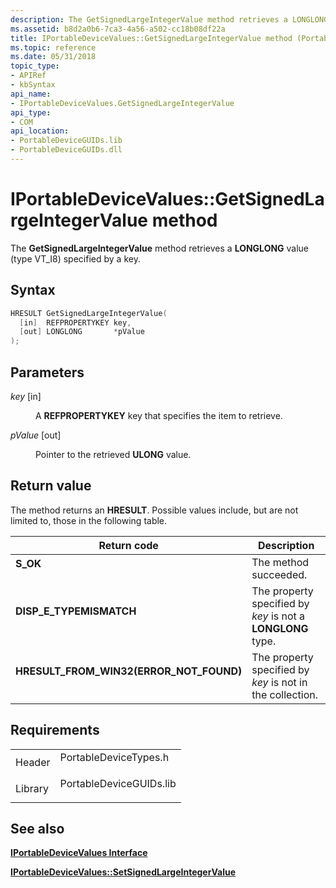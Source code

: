 ```yaml
---
description: The GetSignedLargeIntegerValue method retrieves a LONGLONG value (type VT\_I8) specified by a key.
ms.assetid: b8d2a0b6-7ca3-4a56-a502-cc18b08df22a
title: IPortableDeviceValues::GetSignedLargeIntegerValue method (PortableDeviceTypes.h)
ms.topic: reference
ms.date: 05/31/2018
topic_type: 
- APIRef
- kbSyntax
api_name: 
- IPortableDeviceValues.GetSignedLargeIntegerValue
api_type: 
- COM
api_location: 
- PortableDeviceGUIDs.lib
- PortableDeviceGUIDs.dll
---
```


# IPortableDeviceValues::GetSignedLargeIntegerValue method

The **GetSignedLargeIntegerValue** method retrieves a **LONGLONG** value (type VT\_I8) specified by a key.

## Syntax


```C++
HRESULT GetSignedLargeIntegerValue(
  [in]  REFPROPERTYKEY key,
  [out] LONGLONG       *pValue
);
```



## Parameters

<dl> <dt>

*key* \[in\]
</dt> <dd>

A **REFPROPERTYKEY** key that specifies the item to retrieve.

</dd> <dt>

*pValue* \[out\]
</dt> <dd>

Pointer to the retrieved **ULONG** value.

</dd> </dl>

## Return value

The method returns an **HRESULT**. Possible values include, but are not limited to, those in the following table.



| Return code                                                                                                            | Description                                                            |
|------------------------------------------------------------------------------------------------------------------------|------------------------------------------------------------------------|
| <dl> <dt>**S\_OK**</dt> </dl>                                   | The method succeeded.<br/>                                       |
| <dl> <dt>**DISP\_E\_TYPEMISMATCH**</dt> </dl>                   | The property specified by *key* is not a **LONGLONG** type.<br/> |
| <dl> <dt>**HRESULT\_FROM\_WIN32(ERROR\_NOT\_FOUND)**</dt> </dl> | The property specified by *key* is not in the collection.<br/>   |



 

## Requirements



|                    |                                                                                                    |
|--------------------|----------------------------------------------------------------------------------------------------|
| Header<br/>  | <dl> <dt>PortableDeviceTypes.h</dt> </dl>   |
| Library<br/> | <dl> <dt>PortableDeviceGUIDs.lib</dt> </dl> |



## See also

<dl> <dt>

[**IPortableDeviceValues Interface**](iportabledevicevalues.md)
</dt> <dt>

[**IPortableDeviceValues::SetSignedLargeIntegerValue**](iportabledevicevalues-setsignedlargeintegervalue.md)
</dt> </dl>

 

 




